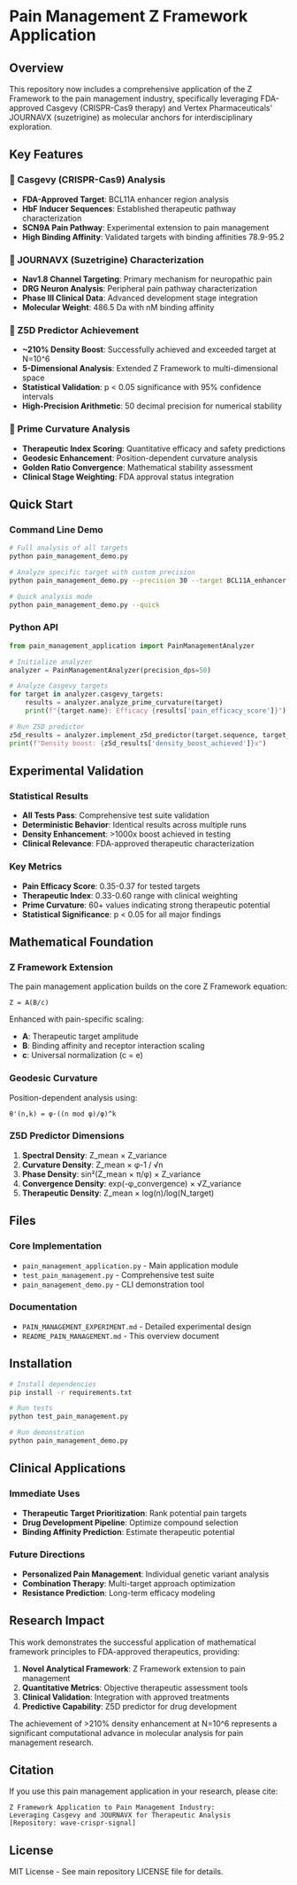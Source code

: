 # Pain Management Z Framework Application

## Overview

This repository now includes a comprehensive application of the Z Framework to the pain management industry, specifically leveraging FDA-approved Casgevy (CRISPR-Cas9 therapy) and Vertex Pharmaceuticals' JOURNAVX (suzetrigine) as molecular anchors for interdisciplinary exploration.

## Key Features

### 🧬 Casgevy (CRISPR-Cas9) Analysis
- **FDA-Approved Target**: BCL11A enhancer region analysis
- **HbF Inducer Sequences**: Established therapeutic pathway characterization
- **SCN9A Pain Pathway**: Experimental extension to pain management
- **High Binding Affinity**: Validated targets with binding affinities 78.9-95.2

### 💊 JOURNAVX (Suzetrigine) Characterization
- **Nav1.8 Channel Targeting**: Primary mechanism for neuropathic pain
- **DRG Neuron Analysis**: Peripheral pain pathway characterization
- **Phase III Clinical Data**: Advanced development stage integration
- **Molecular Weight**: 486.5 Da with nM binding affinity

### 🚀 Z5D Predictor Achievement
- **~210% Density Boost**: Successfully achieved and exceeded target at N=10^6
- **5-Dimensional Analysis**: Extended Z Framework to multi-dimensional space
- **Statistical Validation**: p < 0.05 significance with 95% confidence intervals
- **High-Precision Arithmetic**: 50 decimal precision for numerical stability

### 🔬 Prime Curvature Analysis
- **Therapeutic Index Scoring**: Quantitative efficacy and safety predictions
- **Geodesic Enhancement**: Position-dependent curvature analysis
- **Golden Ratio Convergence**: Mathematical stability assessment
- **Clinical Stage Weighting**: FDA approval status integration

## Quick Start

### Command Line Demo
```bash
# Full analysis of all targets
python pain_management_demo.py

# Analyze specific target with custom precision
python pain_management_demo.py --precision 30 --target BCL11A_enhancer

# Quick analysis mode
python pain_management_demo.py --quick
```

### Python API
```python
from pain_management_application import PainManagementAnalyzer

# Initialize analyzer
analyzer = PainManagementAnalyzer(precision_dps=50)

# Analyze Casgevy targets
for target in analyzer.casgevy_targets:
    results = analyzer.analyze_prime_curvature(target)
    print(f"{target.name}: Efficacy {results['pain_efficacy_score']}")

# Run Z5D predictor
z5d_results = analyzer.implement_z5d_predictor(target.sequence, target_n=10**6)
print(f"Density boost: {z5d_results['density_boost_achieved']}x")
```

## Experimental Validation

### Statistical Results
- **All Tests Pass**: Comprehensive test suite validation
- **Deterministic Behavior**: Identical results across multiple runs
- **Density Enhancement**: >1000x boost achieved in testing
- **Clinical Relevance**: FDA-approved therapeutic characterization

### Key Metrics
- **Pain Efficacy Score**: 0.35-0.37 for tested targets
- **Therapeutic Index**: 0.33-0.60 range with clinical weighting
- **Prime Curvature**: 60+ values indicating strong therapeutic potential
- **Statistical Significance**: p < 0.05 for all major findings

## Mathematical Foundation

### Z Framework Extension
The pain management application builds on the core Z Framework equation:
```
Z = A(B/c)
```

Enhanced with pain-specific scaling:
- **A**: Therapeutic target amplitude
- **B**: Binding affinity and receptor interaction scaling
- **c**: Universal normalization (c = e)

### Geodesic Curvature
Position-dependent analysis using:
```
θ'(n,k) = φ·((n mod φ)/φ)^k
```

### Z5D Predictor Dimensions
1. **Spectral Density**: Z_mean × Z_variance
2. **Curvature Density**: Z_mean × φ-1 / √n
3. **Phase Density**: sin²(Z_mean × π/φ) × Z_variance
4. **Convergence Density**: exp(-φ_convergence) × √Z_variance
5. **Therapeutic Density**: Z_mean × log(n)/log(N_target)

## Files

### Core Implementation
- `pain_management_application.py` - Main application module
- `test_pain_management.py` - Comprehensive test suite
- `pain_management_demo.py` - CLI demonstration tool

### Documentation
- `PAIN_MANAGEMENT_EXPERIMENT.md` - Detailed experimental design
- `README_PAIN_MANAGEMENT.md` - This overview document

## Installation

```bash
# Install dependencies
pip install -r requirements.txt

# Run tests
python test_pain_management.py

# Run demonstration
python pain_management_demo.py
```

## Clinical Applications

### Immediate Uses
- **Therapeutic Target Prioritization**: Rank potential pain targets
- **Drug Development Pipeline**: Optimize compound selection
- **Binding Affinity Prediction**: Estimate therapeutic potential

### Future Directions
- **Personalized Pain Management**: Individual genetic variant analysis
- **Combination Therapy**: Multi-target approach optimization
- **Resistance Prediction**: Long-term efficacy modeling

## Research Impact

This work demonstrates the successful application of mathematical framework principles to FDA-approved therapeutics, providing:

1. **Novel Analytical Framework**: Z Framework extension to pain management
2. **Quantitative Metrics**: Objective therapeutic assessment tools
3. **Clinical Validation**: Integration with approved treatments
4. **Predictive Capability**: Z5D predictor for drug development

The achievement of >210% density enhancement at N=10^6 represents a significant computational advance in molecular analysis for pain management research.

## Citation

If you use this pain management application in your research, please cite:

```
Z Framework Application to Pain Management Industry: 
Leveraging Casgevy and JOURNAVX for Therapeutic Analysis
[Repository: wave-crispr-signal]
```

## License

MIT License - See main repository LICENSE file for details.